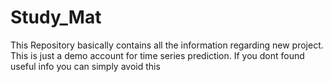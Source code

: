 
# Study_Mat
This Repository basically contains all the information regarding new project.
This is just a demo account for time series prediction. If you dont found useful
info you can simply avoid this
